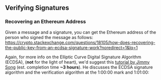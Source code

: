 ## Verifying Signatures

### Recovering an Ethereum Address

Given a message and a signature, you can get the Ethereum address of the person who signed the message as follows: https://crypto.stackexchange.com/questions/18105/how-does-recovering-the-public-key-from-an-ecdsa-signature-work?noredirect=1&lq=1

Again, for more info on the Elliptic Curve Digital Signature Algorithm (ECDSA), (**not** for the light of heart), we'd suggest this [tutorial by Jimmy Song](https://www.youtube.com/watch?v=e6voIwB-An4) (est. completion time **~3 hours**). He discusses the ECDSA signature algorithm and the verification algorithm at the 1:00:00 mark and 1:01:00: